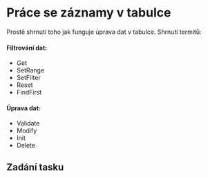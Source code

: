 # Práce se záznamy v tabulce

Prostě shrnutí toho jak funguje úprava dat v tabulce. Shrnutí termitů:

#### Filtrování dat:
- Get
- SetRange
- SetFilter
- Reset
- FindFirst
  
#### Úprava dat:
- Validate
- Modify
- Init
- Delete

## Zadání tasku

